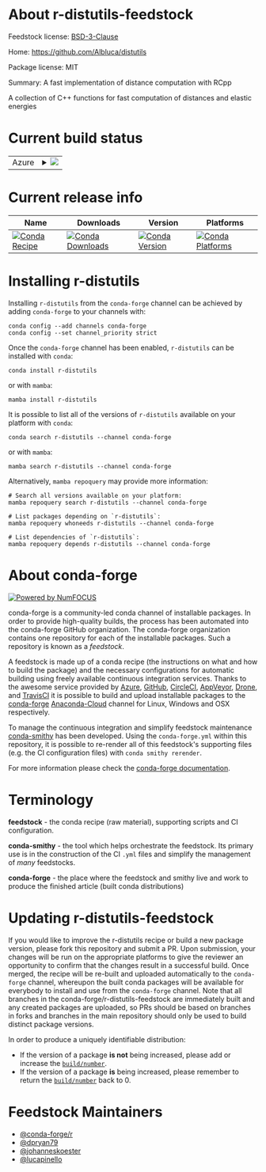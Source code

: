 About r-distutils-feedstock
===========================

Feedstock license: [BSD-3-Clause](https://github.com/conda-forge/r-distutils-feedstock/blob/main/LICENSE.txt)

Home: https://github.com/Albluca/distutils

Package license: MIT

Summary: A fast implementation of distance computation with RCpp

A collection of C++ functions for fast computation of distances and elastic energies


Current build status
====================


<table>
    
  <tr>
    <td>Azure</td>
    <td>
      <details>
        <summary>
          <a href="https://dev.azure.com/conda-forge/feedstock-builds/_build/latest?definitionId=1085&branchName=main">
            <img src="https://dev.azure.com/conda-forge/feedstock-builds/_apis/build/status/r-distutils-feedstock?branchName=main">
          </a>
        </summary>
        <table>
          <thead><tr><th>Variant</th><th>Status</th></tr></thead>
          <tbody><tr>
              <td>linux_64_r_base4.2</td>
              <td>
                <a href="https://dev.azure.com/conda-forge/feedstock-builds/_build/latest?definitionId=1085&branchName=main">
                  <img src="https://dev.azure.com/conda-forge/feedstock-builds/_apis/build/status/r-distutils-feedstock?branchName=main&jobName=linux&configuration=linux%20linux_64_r_base4.2" alt="variant">
                </a>
              </td>
            </tr><tr>
              <td>linux_64_r_base4.3</td>
              <td>
                <a href="https://dev.azure.com/conda-forge/feedstock-builds/_build/latest?definitionId=1085&branchName=main">
                  <img src="https://dev.azure.com/conda-forge/feedstock-builds/_apis/build/status/r-distutils-feedstock?branchName=main&jobName=linux&configuration=linux%20linux_64_r_base4.3" alt="variant">
                </a>
              </td>
            </tr><tr>
              <td>osx_64_r_base4.2</td>
              <td>
                <a href="https://dev.azure.com/conda-forge/feedstock-builds/_build/latest?definitionId=1085&branchName=main">
                  <img src="https://dev.azure.com/conda-forge/feedstock-builds/_apis/build/status/r-distutils-feedstock?branchName=main&jobName=osx&configuration=osx%20osx_64_r_base4.2" alt="variant">
                </a>
              </td>
            </tr><tr>
              <td>osx_64_r_base4.3</td>
              <td>
                <a href="https://dev.azure.com/conda-forge/feedstock-builds/_build/latest?definitionId=1085&branchName=main">
                  <img src="https://dev.azure.com/conda-forge/feedstock-builds/_apis/build/status/r-distutils-feedstock?branchName=main&jobName=osx&configuration=osx%20osx_64_r_base4.3" alt="variant">
                </a>
              </td>
            </tr>
          </tbody>
        </table>
      </details>
    </td>
  </tr>
</table>

Current release info
====================

| Name | Downloads | Version | Platforms |
| --- | --- | --- | --- |
| [![Conda Recipe](https://img.shields.io/badge/recipe-r--distutils-green.svg)](https://anaconda.org/conda-forge/r-distutils) | [![Conda Downloads](https://img.shields.io/conda/dn/conda-forge/r-distutils.svg)](https://anaconda.org/conda-forge/r-distutils) | [![Conda Version](https://img.shields.io/conda/vn/conda-forge/r-distutils.svg)](https://anaconda.org/conda-forge/r-distutils) | [![Conda Platforms](https://img.shields.io/conda/pn/conda-forge/r-distutils.svg)](https://anaconda.org/conda-forge/r-distutils) |

Installing r-distutils
======================

Installing `r-distutils` from the `conda-forge` channel can be achieved by adding `conda-forge` to your channels with:

```
conda config --add channels conda-forge
conda config --set channel_priority strict
```

Once the `conda-forge` channel has been enabled, `r-distutils` can be installed with `conda`:

```
conda install r-distutils
```

or with `mamba`:

```
mamba install r-distutils
```

It is possible to list all of the versions of `r-distutils` available on your platform with `conda`:

```
conda search r-distutils --channel conda-forge
```

or with `mamba`:

```
mamba search r-distutils --channel conda-forge
```

Alternatively, `mamba repoquery` may provide more information:

```
# Search all versions available on your platform:
mamba repoquery search r-distutils --channel conda-forge

# List packages depending on `r-distutils`:
mamba repoquery whoneeds r-distutils --channel conda-forge

# List dependencies of `r-distutils`:
mamba repoquery depends r-distutils --channel conda-forge
```


About conda-forge
=================

[![Powered by
NumFOCUS](https://img.shields.io/badge/powered%20by-NumFOCUS-orange.svg?style=flat&colorA=E1523D&colorB=007D8A)](https://numfocus.org)

conda-forge is a community-led conda channel of installable packages.
In order to provide high-quality builds, the process has been automated into the
conda-forge GitHub organization. The conda-forge organization contains one repository
for each of the installable packages. Such a repository is known as a *feedstock*.

A feedstock is made up of a conda recipe (the instructions on what and how to build
the package) and the necessary configurations for automatic building using freely
available continuous integration services. Thanks to the awesome service provided by
[Azure](https://azure.microsoft.com/en-us/services/devops/), [GitHub](https://github.com/),
[CircleCI](https://circleci.com/), [AppVeyor](https://www.appveyor.com/),
[Drone](https://cloud.drone.io/welcome), and [TravisCI](https://travis-ci.com/)
it is possible to build and upload installable packages to the
[conda-forge](https://anaconda.org/conda-forge) [Anaconda-Cloud](https://anaconda.org/)
channel for Linux, Windows and OSX respectively.

To manage the continuous integration and simplify feedstock maintenance
[conda-smithy](https://github.com/conda-forge/conda-smithy) has been developed.
Using the ``conda-forge.yml`` within this repository, it is possible to re-render all of
this feedstock's supporting files (e.g. the CI configuration files) with ``conda smithy rerender``.

For more information please check the [conda-forge documentation](https://conda-forge.org/docs/).

Terminology
===========

**feedstock** - the conda recipe (raw material), supporting scripts and CI configuration.

**conda-smithy** - the tool which helps orchestrate the feedstock.
                   Its primary use is in the construction of the CI ``.yml`` files
                   and simplify the management of *many* feedstocks.

**conda-forge** - the place where the feedstock and smithy live and work to
                  produce the finished article (built conda distributions)


Updating r-distutils-feedstock
==============================

If you would like to improve the r-distutils recipe or build a new
package version, please fork this repository and submit a PR. Upon submission,
your changes will be run on the appropriate platforms to give the reviewer an
opportunity to confirm that the changes result in a successful build. Once
merged, the recipe will be re-built and uploaded automatically to the
`conda-forge` channel, whereupon the built conda packages will be available for
everybody to install and use from the `conda-forge` channel.
Note that all branches in the conda-forge/r-distutils-feedstock are
immediately built and any created packages are uploaded, so PRs should be based
on branches in forks and branches in the main repository should only be used to
build distinct package versions.

In order to produce a uniquely identifiable distribution:
 * If the version of a package **is not** being increased, please add or increase
   the [``build/number``](https://docs.conda.io/projects/conda-build/en/latest/resources/define-metadata.html#build-number-and-string).
 * If the version of a package **is** being increased, please remember to return
   the [``build/number``](https://docs.conda.io/projects/conda-build/en/latest/resources/define-metadata.html#build-number-and-string)
   back to 0.

Feedstock Maintainers
=====================

* [@conda-forge/r](https://github.com/conda-forge/r/)
* [@dpryan79](https://github.com/dpryan79/)
* [@johanneskoester](https://github.com/johanneskoester/)
* [@lucapinello](https://github.com/lucapinello/)

